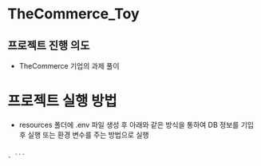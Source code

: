 # TheCommerce_Toy

## 프로젝트 진행 의도
- TheCommerce 기업의 과제 풀이

# 프로젝트 실행 방법
- resources 폴더에 .env 파일 생성 후 아래와 같은 방식을 통하여 DB 정보를 기입 후 실행 또는 환경 변수를 주는 방법으로 실행

```.env

- ```

